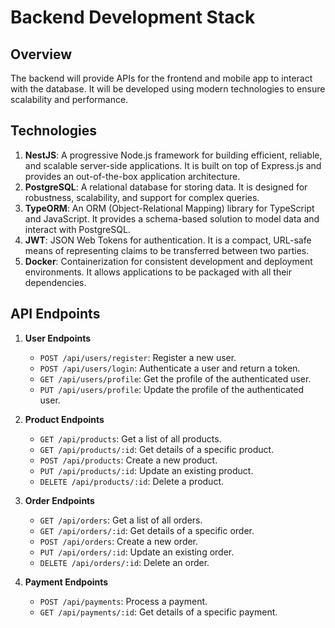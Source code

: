 # Backend Development Stack

## Overview

The backend will provide APIs for the frontend and mobile app to interact with the database. It will be developed using modern technologies to ensure scalability and performance.

## Technologies

1. **NestJS**: A progressive Node.js framework for building efficient, reliable, and scalable server-side applications. It is built on top of Express.js and provides an out-of-the-box application architecture.
2. **PostgreSQL**: A relational database for storing data. It is designed for robustness, scalability, and support for complex queries.
3. **TypeORM**: An ORM (Object-Relational Mapping) library for TypeScript and JavaScript. It provides a schema-based solution to model data and interact with PostgreSQL.
4. **JWT**: JSON Web Tokens for authentication. It is a compact, URL-safe means of representing claims to be transferred between two parties.
5. **Docker**: Containerization for consistent development and deployment environments. It allows applications to be packaged with all their dependencies.

## API Endpoints

1. **User Endpoints**
   - `POST /api/users/register`: Register a new user.
   - `POST /api/users/login`: Authenticate a user and return a token.
   - `GET /api/users/profile`: Get the profile of the authenticated user.
   - `PUT /api/users/profile`: Update the profile of the authenticated user.

2. **Product Endpoints**
   - `GET /api/products`: Get a list of all products.
   - `GET /api/products/:id`: Get details of a specific product.
   - `POST /api/products`: Create a new product.
   - `PUT /api/products/:id`: Update an existing product.
   - `DELETE /api/products/:id`: Delete a product.

3. **Order Endpoints**
   - `GET /api/orders`: Get a list of all orders.
   - `GET /api/orders/:id`: Get details of a specific order.
   - `POST /api/orders`: Create a new order.
   - `PUT /api/orders/:id`: Update an existing order.
   - `DELETE /api/orders/:id`: Delete an order.

4. **Payment Endpoints**
   - `POST /api/payments`: Process a payment.
   - `GET /api/payments/:id`: Get details of a specific payment.
